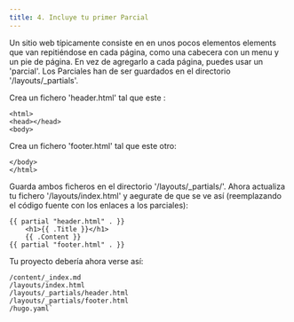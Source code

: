 ```yaml
---
title: 4. Incluye tu primer Parcial
---
```


Un sitio web típicamente consiste en en unos pocos elementos elements que van repitiéndose en cada página,  como una cabecera con un menu y un pie de página. En vez de agregarlo a cada página, puedes usar un 'parcial'. Los Parciales han de ser guardados en el directorio '/layouts/_partials'. 

Crea un fichero 'header.html' tal que este :

```
<html>
<head></head>
<body>
```

Crea un fichero 'footer.html' tal que este otro:

```
</body>
</html>
```


Guarda ambos ficheros en el directorio '/layouts/_partials/'. Ahora actualiza tu fichero '/layouts/index.html' y aegurate de que se ve así (reemplazando el código fuente con los enlaces a los parciales):

```
{{ partial "header.html" . }}
    <h1>{{ .Title }}</h1>
    {{ .Content }}
{{ partial "footer.html" . }}
```

Tu proyecto debería ahora verse así: 

```
/content/_index.md
/layouts/index.html
/layouts/_partials/header.html
/layouts/_partials/footer.html
/hugo.yaml`
```
